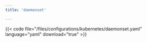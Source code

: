 ```yaml
---
title: 'daemonset'

---
```


{{< code file="/files/configurations/kubernetes/daemonset.yaml" language="yaml" download="true" >}}
